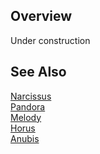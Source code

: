 ## Overview
Under construction


## See Also
[Narcissus](./characters/narcissus) <br/>
[Pandora](./characters/pandora) <br/>
[Melody](./characters/melody) <br/>
[Horus](./characters/horus) <br/>
[Anubis](./characters/anubis) <br/>

